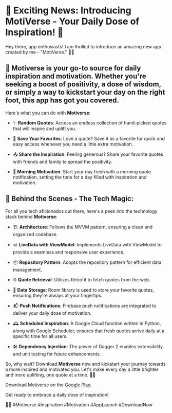 # 🚀 Exciting News: Introducing MotiVerse - Your Daily Dose of Inspiration! 🌟

Hey there, app enthusiasts! I am thrilled to introduce an amazing new app created by me - "MotiVerse." 📱💡

## 🌟 **Motiverse** is your go-to source for daily inspiration and motivation. Whether you're seeking a boost of positivity, a dose of wisdom, or simply a way to kickstart your day on the right foot, this app has got you covered.

Here's what you can do with **Motiverse**:

- ✨ **Random Quotes**: Access an endless collection of hand-picked quotes that will inspire and uplift you.

- 📝 **Save Your Favorites**: Love a quote? Save it as a favorite for quick and easy access whenever you need a little extra motivation.

- 📤 **Share the Inspiration**: Feeling generous? Share your favorite quotes with friends and family to spread the positivity.

- 🌄 **Morning Motivation**: Start your day fresh with a morning quote notification, setting the tone for a day filled with inspiration and motivation.

## 🔧 **Behind the Scenes - The Tech Magic**:

For all you tech aficionados out there, here's a peek into the technology stack behind **Motiverse**:

- 🏗 **Architecture**: Follows the MVVM pattern, ensuring a clean and organized codebase.

- 📊 **LiveData with ViewModel**: Implements LiveData with ViewModel to provide a seamless and responsive user experience.

- 📦 **Repository Pattern**: Adopts the repository pattern for efficient data management.

- 🌐 **Quote Retrieval**: Utilizes Retrofit to fetch quotes from the web.

- 💾 **Data Storage**: Room library is used to store your favorite quotes, ensuring they're always at your fingertips.

- 📬 **Push Notifications**: Firebase push notifications are integrated to deliver your daily dose of motivation.

- 🕰 **Scheduled Inspiration**: A Google Cloud function written in Python, along with Google Scheduler, ensures that fresh quotes arrive daily at a specific time for all users.

- 🛠 **Dependency Injection**: The power of Dagger 2 enables extensibility and unit testing for future enhancements.


So, why wait? Download **Motiverse** now and kickstart your journey towards a more inspired and motivated you. Let's make every day a little brighter and more uplifting, one quote at a time. 🌈🌞

Download Motiverse on the [Google Play](https://play.google.com/store/apps/details?id=com.arka.quotify).

Get ready to embrace a daily dose of inspiration! 

💪🌟 #Motiverse #Inspiration #Motivation #AppLaunch #DownloadNow
